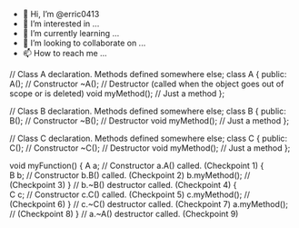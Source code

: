 - 👋 Hi, I’m @erric0413
- 👀 I’m interested in ...
- 🌱 I’m currently learning ...
- 💞️ I’m looking to collaborate on ...
- 📫 How to reach me ...

<!---
erric0413/erric0413 is a ✨ special ✨ repository because its `README.md` (this file) appears on your GitHub profile.
You can click the Preview link to take a look at your changes.
--->
// Class A declaration. Methods defined somewhere else; 
class A
{
public:
   A();                    // Constructor
   ~A();                   // Destructor (called when the object goes out of scope or is deleted)
   void myMethod();        // Just a method
};

// Class B declaration. Methods defined somewhere else;
class B
{
public:
   B();                    // Constructor
   ~B();                   // Destructor
   void myMethod();        // Just a method
};

// Class C declaration. Methods defined somewhere else;
class C
{
public:
   C();                    // Constructor
   ~C();                   // Destructor
   void myMethod();        // Just a method
};

void myFunction()
{
   A a;                    // Constructor a.A() called. (Checkpoint 1)
   {                       
      B b;                 // Constructor b.B() called. (Checkpoint 2)
      b.myMethod();        //                           (Checkpoint 3)
   }                       // b.~B() destructor called. (Checkpoint 4)
   {                       
      C c;                 // Constructor c.C() called. (Checkpoint 5)
      c.myMethod();        //                           (Checkpoint 6)
   }                       // c.~C() destructor called. (Checkpoint 7)
   a.myMethod();           //                           (Checkpoint 8)
}                          // a.~A() destructor called. (Checkpoint 9)
